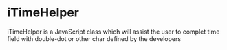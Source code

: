 # iTimeHelper
iTimeHelper is a JavaScript class which will assist the user to complet time field with double-dot or other char defined by the developers 
